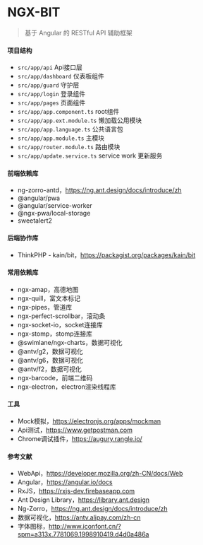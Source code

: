 # NGX-BIT

> 基于 Angular 的 RESTful API 辅助框架

#### 项目结构

- `src/app/api` Api接口层
- `src/app/dashboard` 仪表板组件
- `src/app/guard` 守护层
- `src/app/login` 登录组件
- `src/app/pages` 页面组件
- `src/app/app.component.ts` root组件
- `src/app/app.ext.module.ts` 懒加载公用模块
- `src/app/app.language.ts` 公共语言包
- `src/app/app.module.ts` 主模块
- `src/app/router.module.ts` 路由模块
- `src/app/update.service.ts` service work 更新服务

#### 前端依赖库

- ng-zorro-antd，https://ng.ant.design/docs/introduce/zh
- @angular/pwa
- @angular/service-worker
- @ngx-pwa/local-storage
- sweetalert2

#### 后端协作库

- ThinkPHP - kain/bit，https://packagist.org/packages/kain/bit

#### 常用依赖库

- ngx-amap，高德地图
- ngx-quill，富文本标记
- ngx-pipes，管道库
- ngx-perfect-scrollbar，滚动条
- ngx-socket-io，socket连接库
- ngx-stomp，stomp连接库
- @swimlane/ngx-charts，数据可视化
- @antv/g2，数据可视化
- @antv/g6，数据可视化
- @antv/f2，数据可视化
- ngx-barcode，前端二维码
- ngx-electron，electron渲染线程库

#### 工具

- Mock模拟，https://electronjs.org/apps/mockman
- Api测试，https://www.getpostman.com
- Chrome调试插件，https://augury.rangle.io/

#### 参考文献

- WebApi，https://developer.mozilla.org/zh-CN/docs/Web
- Angular，https://angular.io/docs
- RxJS，https://rxjs-dev.firebaseapp.com
- Ant Design Library，https://library.ant.design
- Ng-Zorro，https://ng.ant.design/docs/introduce/zh
- 数据可视化，https://antv.alipay.com/zh-cn
- 字体图标，http://www.iconfont.cn/?spm=a313x.7781069.1998910419.d4d0a486a
